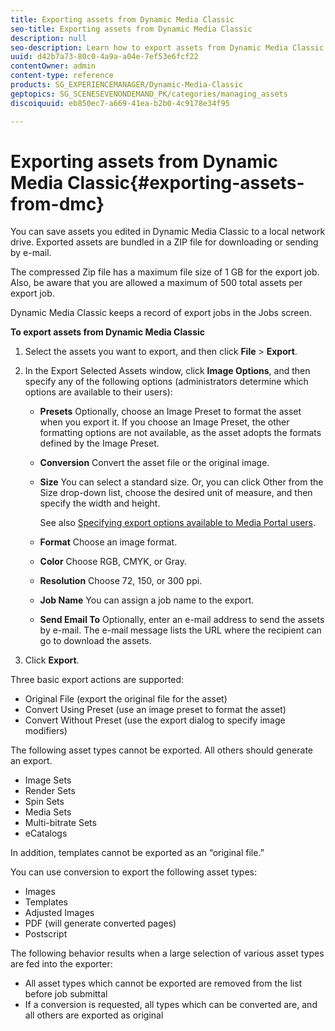 ```yaml
---
title: Exporting assets from Dynamic Media Classic
seo-title: Exporting assets from Dynamic Media Classic
description: null
seo-description: Learn how to export assets from Dynamic Media Classic.
uuid: d42b7a73-80c0-4a9a-a04e-7ef53e6fcf22
contentOwner: admin
content-type: reference
products: SG_EXPERIENCEMANAGER/Dynamic-Media-Classic
geptopics: SG_SCENESEVENONDEMAND_PK/categories/managing_assets
discoiquuid: eb850ec7-a669-41ea-b2b0-4c9178e34f95

---
```


# Exporting assets from Dynamic Media Classic{#exporting-assets-from-dmc}

You can save assets you edited in Dynamic Media Classic to a local network drive. Exported assets are bundled in a ZIP file for downloading or sending by e-mail.

The compressed Zip file has a maximum file size of 1 GB for the export job. Also, be aware that you are allowed a maximum of 500 total assets per export job.

Dynamic Media Classic keeps a record of export jobs in the Jobs screen.

**To export assets from Dynamic Media Classic**

1. Select the assets you want to export, and then click **File** &gt; **Export**. 
1. In the Export Selected Assets window, click **Image Options**, and then specify any of the following options (administrators determine which options are available to their users):

   * **Presets**
   Optionally, choose an Image Preset to format the asset when you export it. If you choose an Image Preset, the other formatting options are not available, as the asset adopts the formats defined by the Image Preset.

   * **Conversion**
   Convert the asset file or the original image.

   * **Size**
   You can select a standard size. Or, you can click Other from the Size drop-down list, choose the desired unit of measure, and then specify the width and height.

        See also [Specifying export options available to Media Portal users](specifying-export-options-available-media.md#specifying_export_options_available_to_media_portal_users).

   * **Format**
   Choose an image format.

   * **Color**
   Choose RGB, CMYK, or Gray.

   * **Resolution**
   Choose 72, 150, or 300 ppi.

   * **Job Name**
   You can assign a job name to the export.

   * **Send Email To**
   Optionally, enter an e-mail address to send the assets by e-mail. The e-mail message lists the URL where the recipient can go to download the assets.

1. Click **Export**.

Three basic export actions are supported:

* Original File (export the original file for the asset)
* Convert Using Preset (use an image preset to format the asset)
* Convert Without Preset (use the export dialog to specify image modifiers)

The following asset types cannot be exported. All others should generate an export.

* Image Sets
* Render Sets
* Spin Sets
* Media Sets
* Multi-bitrate Sets
* eCatalogs

In addition, templates cannot be exported as an “original file.”

You can use conversion to export the following asset types:

* Images
* Templates
* Adjusted Images
* PDF (will generate converted pages)
* Postscript

The following behavior results when a large selection of various asset types are fed into the exporter:

* All asset types which cannot be exported are removed from the list before job submittal 
* If a conversion is requested, all types which can be converted are, and all others are exported as original

